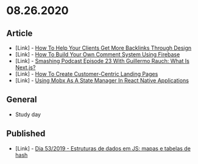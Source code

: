 # 08.26.2020

## Article

- \[Link\] - [How To Help Your Clients Get More Backlinks Through Design](https://www.smashingmagazine.com/2020/08/clients-backlinks-design/)
- \[Link\] - [How To Build Your Own Comment System Using Firebase](https://www.smashingmagazine.com/2020/08/comment-system-firebase/)
- \[Link\] - [Smashing Podcast Episode 23 With Guillermo Rauch: What Is Next.js?](https://www.smashingmagazine.com/2020/08/smashing-podcast-episode-23/)
- \[Link\] - [How To Create Customer-Centric Landing Pages](https://www.smashingmagazine.com/2020/08/tips-customer-centric-landing-pages/)
- \[Link\] - [Using Mobx As A State Manager In React Native Applications](https://www.smashingmagazine.com/2020/08/mobx-state-manager-react-native-applications/)

## General

- Study day

## Published

- \[Link\] - [Dia 53/2019 - Estruturas de dados em JS: mapas e tabelas de hash](http://localhost:4003/hemersonvianna/artigos/daysofcode/2019/dia-53-estruturas-de-dados-em-js-mapas-e-tabelas-de-hash/)
